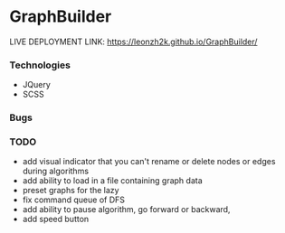 # GraphBuilder
LIVE DEPLOYMENT LINK: https://leonzh2k.github.io/GraphBuilder/

### Technologies 
* JQuery 
* SCSS

### Bugs

### TODO
* add visual indicator that you can't rename or delete nodes or edges during algorithms
* add ability to load in a file containing graph data
* preset graphs for the lazy
* fix command queue of DFS
* add ability to pause algorithm, go forward or backward, 
* add speed button
